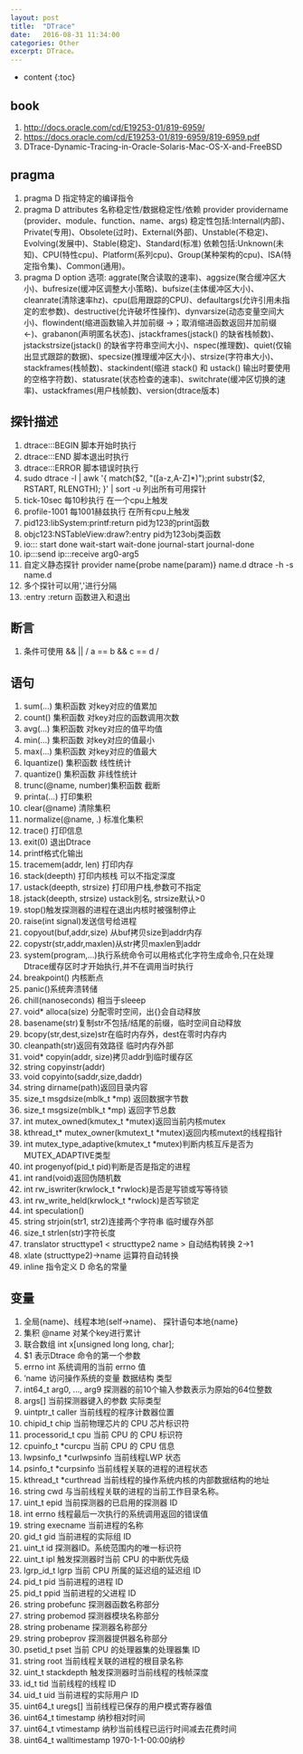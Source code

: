 ```yaml
---
layout: post
title:  "DTrace"
date:   2016-08-31 11:34:00
categories: Other
excerpt: DTrace。
---
```


* content
{:toc}

## book
01. http://docs.oracle.com/cd/E19253-01/819-6959/
02. https://docs.oracle.com/cd/E19253-01/819-6959/819-6959.pdf
03. DTrace-Dynamic-Tracing-in-Oracle-Solaris-Mac-OS-X-and-FreeBSD 

## pragma
01. pragma D 指定特定的编译指令
02. pragma D attributes 名称稳定性/数据稳定性/依赖 provider providername (provider、module、function、name、args)  稳定性包括:Internal(内部)、Private(专用)、Obsolete(过时)、External(外部)、Unstable(不稳定)、Evolving(发展中)、Stable(稳定)、Standard(标准) 依赖包括:Unknown(未知)、CPU(特性cpu)、Platform(系列cpu)、Group(某种架构的cpu)、ISA(特定指令集)、Common(通用)。
03. pragma D option 选项: aggrate(聚合读取的速率)、aggsize(聚合缓冲区大小)、bufresize(缓冲区调整大小策略)、bufsize(主体缓冲区大小)、cleanrate(清除速率hz)、cpu(启用跟踪的CPU)、defaultargs(允许引用未指定的宏参数)、destructive(允许破坏性操作)、dynvarsize(动态变量空间大小)、flowindent(缩进函数输入并加前缀 ->；取消缩进函数返回并加前缀 <-)、grabanon(声明匿名状态)、jstackframes(jstack() 的缺省栈帧数)、jstackstrsize(jstack() 的缺省字符串空间大小)、nspec(推理数)、quiet(仅输出显式跟踪的数据)、specsize(推理缓冲区大小)、strsize(字符串大小)、stackframes(栈帧数)、stackindent(缩进 stack() 和 ustack() 输出时要使用的空格字符数)、statusrate(状态检查的速率)、switchrate(缓冲区切换的速率)、ustackframes(用户栈帧数)、version(dtrace版本)

## 探针描述
01. dtrace:::BEGIN 脚本开始时执行
02. dtrace:::END 脚本退出时执行
03. dtrace:::ERROR 脚本错误时执行 
04. sudo dtrace -l | awk '{ match($2, "([a-z,A-Z]*)");print substr($2, RSTART, RLENGTH); }' | sort -u 列出所有可用探针
05. tick-10sec 每10秒执行 在一个cpu上触发
06. profile-1001 每1001赫兹执行 在所有cpu上触发
07. pid123:libSystem:printf:return pid为123的print函数
08. objc123:NSTableView:draw?:entry pid为123obj类函数
09. io::: start done wait-start wait-done journal-start journal-done
10. ip:::send ip:::receive arg0-arg5
11. 自定义静态探针 provider name{probe name(param)} name.d dtrace -h -s name.d 
12. 多个探针可以用','进行分隔
13. :entry :return 函数进入和退出

## 断言
01. 条件可使用 && || / a == b && c == d /

## 语句
01. sum(...) 集积函数 对key对应的值累加
02. count() 集积函数 对key对应的函数调用次数
03. avg(...) 集积函数 对key对应的值平均值
04. min(...) 集积函数 对key对应的值最小
05. max(...) 集积函数 对key对应的值最大
06. lquantize()  集积函数 线性统计
07. quantize()  集积函数 非线性统计
08. trunc(@name, number)集积函数 截断
09. printa(...) 打印集积
10. clear(@name) 清除集积
11. normalize(@name, .) 标准化集积
12. trace() 打印信息
13. exit(0) 退出Dtrace
14. printf格式化输出
15. tracemem(addr, len) 打印内存
16. stack(deepth) 打印内核栈 可以不指定深度
17. ustack(deepth, strsize) 打印用户栈,参数可不指定
18. jstack(deepth, strsize) ustack别名, strsize默认>0
19. stop()触发探测器的进程在退出内核时被强制停止
20. raise(int signal)发送信号给进程
21. copyout(buf,addr,size) 从buf拷贝size到addr内存
22. copystr(str,addr,maxlen)从str拷贝maxlen到addr
23. system(program,...)执行系统命令可以用格式化字符生成命令,只在处理Dtrace缓存区时才开始执行,并不在调用当时执行
24. breakpoint() 内核断点
25. panic()系统奔溃转储
26. chill(nanoseconds) 相当于sleeep
27. void* alloca(size) 分配零时空间，出{}会自动释放
28. basename(str)复制str不包括/结尾的前缀，临时空间自动释放
29. bcopy(str,dest,size)str在临时内存外，dest在零时内存内
30. cleanpath(str)返回有效路径 临时内存外部
31. void* copyin(addr, size)拷贝addr到临时缓存区
32. string copyinstr(addr)
33. void copyinto(saddr,size,daddr)
34. string dirname(path)返回目录内容
35. size_t msgdsize(mblk_t *mp) 返回数据字节数
36. size_t msgsize(mblk_t *mp) 返回字节总数
37. int mutex_owned(kmutex_t *mutex)返回当前内核mutex
38. kthread_t* mutex_owner(kmutext_t *mutex)返回内核mutext的线程指针
39. int mutex_type_adaptive(kmutex_t *mutex)判断内核互斥是否为MUTEX_ADAPTIVE类型
40. int progenyof(pid_t pid)判断是否是指定的进程
41. int rand(void)返回伪随机数
42. int rw_iswriter(krwlock_t *rwlock)是否是写锁或写等待锁
43. int rw_write_held(krwlock_t *rwlock)是否写锁定
44. int speculation()
45. string strjoin(str1, str2)连接两个字符串 临时缓存外部
46. size_t strlen(str)字符长度
47. translator structtype1 < structtype2 name > 自动结构转换 2->1
48. xlate <structtype1>(structtype2)->name 运算符自动转换
49. inline 指令定义 D 命名的常量

## 变量
01. 全局(name)、线程本地(self->name)、 探针语句本地{name}
02. 集积 @name 对某个key进行累计
03. 联合数组 int x[unsigned long long, char]; 
04. $1 表示Dtrace 命令的第一个参数 
06. errno int 系统调用的当前 errno 值
07. ‘name 访问操作系统的变量 数据结构 类型
08. int64_t arg0, ..., arg9 探测器的前10个输入参数表示为原始的64位整数
09. args[] 当前探测器键入的参数 实际类型
10. uintptr_t caller 当前线程的程序计数器位置
11. chipid_t chip	当前物理芯片的 CPU 芯片标识符
12. processorid_t cpu 当前 CPU 的 CPU 标识符
13. cpuinfo_t \*curcpu 当前 CPU 的 CPU 信息
14. lwpsinfo_t \*curlwpsinfo 当前线程LWP 状态
15. psinfo_t \*curpsinfo 当前线程关联的进程的进程状态
16. kthread_t \*curthread 当前线程的操作系统内核的内部数据结构的地址
17. string cwd 与当前线程关联的进程的当前工作目录名称。
18. uint_t epid 当前探测器的已启用的探测器 ID
19. int errno 线程最后一次执行的系统调用返回的错误值
20. string execname 当前进程的名称
21. gid_t gid	当前进程的实际组 ID
22. uint_t id 探测器ID。系统范围内的唯一标识符
23. uint_t ipl 触发探测器时当前 CPU 的中断优先级
24. lgrp_id_t lgrp 当前 CPU 所属的延迟组的延迟组 ID
25. pid_t pid 当前进程的进程 ID
26. pid_t ppid 当前进程的父进程 ID
27. string probefunc 探测器函数名称部分
28. string probemod 探测器模块名称部分
29. string probename 探测器名称部分
30. string probeprov 探测器提供器名称部分
31. psetid_t pset 当前 CPU 的处理器集的处理器集 ID
32. string root 当前线程关联的进程的根目录名称
33. uint_t stackdepth 触发探测器时当前线程的栈帧深度
34. id_t tid 当前线程的线程 ID
35. uid_t uid 当前进程的实际用户 ID
36. uint64_t uregs[] 当前线程已保存的用户模式寄存器值
37. uint64_t timestamp 纳秒相对时间
38. uint64_t vtimestamp 纳秒当前线程已运行时间减去花费时间
39. uint64_t walltimestamp 1970-1-1-00:00纳秒